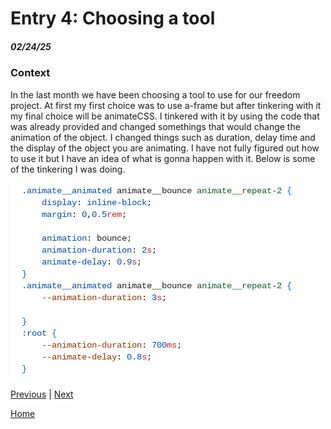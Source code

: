 # Entry 4: Choosing a tool
##### 02/24/25

### Context
In the last month we have been choosing a tool to use for our freedom project. At first my first choice was to use a-frame but after tinkering with it my final choice will be animateCSS. I tinkered with it by using the code that was already provided and changed somethings that would change the animation of the object. I changed things such as duration, delay time and the display of the object you are animating. I have not fully figured out how to use it but I have an idea of what is gonna happen with it. Below is some of the tinkering I was doing.

![Tinkering proof](tinkering.png)

[Previous](entry03.md) | [Next](entry05.md)

[Home](../README.md)

